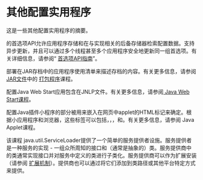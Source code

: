 # 其他配置实用程序

这是一些其他配置实用程序的摘要。

的首选项API允许应用程序存储和在与实现相关的后备存储器检索配置数据。支持异步更新，并且可以通过多个线程甚至多个应用程序安全地更新同一组首选项。有关详细信息，请参阅“ [首选项API指南](https://docs.oracle.com/javase/8/docs/technotes/guides/preferences/index.html)”。

部署在JAR存档中的应用程序使用清单来描述存档的内容。有关更多信息，请参阅[JAR文件](http://docs.oracle.com/javase/tutorial/deployment/jar/index.html)中的 [打包程序](http://docs.oracle.com/javase/tutorial/deployment/jar/index.html)课程。

配置Java Web Start应用包含在JNLP文件。有关更多信息，请参阅[ Java Web Start课程](http://docs.oracle.com/javase/tutorial/deployment/webstart/index.html)。

配置Java插件小程序的部分被用来嵌入在网页中applet的HTML标记来确定。根据小应用程序和浏览器，这些标签可以包括<applet>，<object>，<embed>，和<param>。有关更多信息，请参阅 Java Applet课程。[](http://docs.oracle.com/javase/tutorial/deployment/applet/index.html)

该课程 java.util.ServiceLoader提供了一个简单的服务提供者设施。服务提供者是一种服务的实现 - 一组众所周知的接口和（通常是抽象的）类。服务提供商中的类通常实现接口并对服务中定义的类进行子类化。服务提供商可以作为扩展安装（请参阅 [扩展机制](http://docs.oracle.com/javase/tutorial/ext/index.html)）。提供商也可以通过将它们添加到类路径或其他平台特定方式来提供。